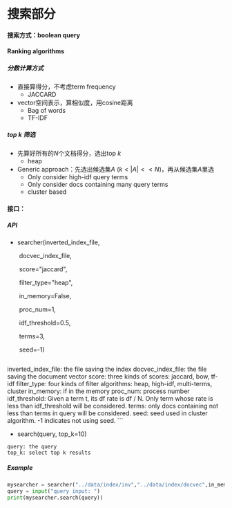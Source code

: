 # 搜索部分

#### 搜索方式：**boolean query**

#### Ranking algorithms

##### 分数计算方式

* 直接算得分，不考虑term frequency
  * JACCARD
* vector空间表示，算相似度，用cosine距离
  * Bag of words
  * TF-IDF

##### top k 筛选

* 先算好所有的$N$个文档得分，选出top $k$
  * heap
* Generic approach：先选出候选集$A$ ($k<|A|<<N$)，再从候选集$A$里选
  * Only consider high-idf query terms
  * Only consider docs containing many query terms
  * cluster based



#### 接口：

##### API

* searcher(inverted_index_file,

  ​                 docvec_index_file,

  ​                 score="jaccard",

  ​                 filter_type="heap",

  ​                 in_memory=False,

  ​                 proc_num=1,

  ​                 idf_threshold=0.5,

  ​                 terms=3,

  ​                 seed=-1)

    ```
inverted_index_file: the file saving the index
docvec_index_file: the file saving the document vector
score: three kinds of scores: jaccard, bow, tf-idf
filter_type: four kinds of filter algorithms: heap, high-idf, multi-terms, cluster
in_memory: if in the memory
proc_num: process number
idf_threshold: Given a term t, its df rate is df / N. Only term whose rate is less than 		    idf_threshold will be considered.
terms: only docs containing not less than <terms> terms in query will be considered.
seed: seed used in cluster algorithm. -1 indicates not using seed.
    ```

* search(query, top_k=10)

```
query: the query
top_k: select top k results
```

##### Example

```python
mysearcher = searcher("../data/index/inv","../data/index/docvec",in_memory=True, score="tf-idf", filter_type="multi-terms")
query = input("query input: ")
print(mysearcher.search(query))
```
